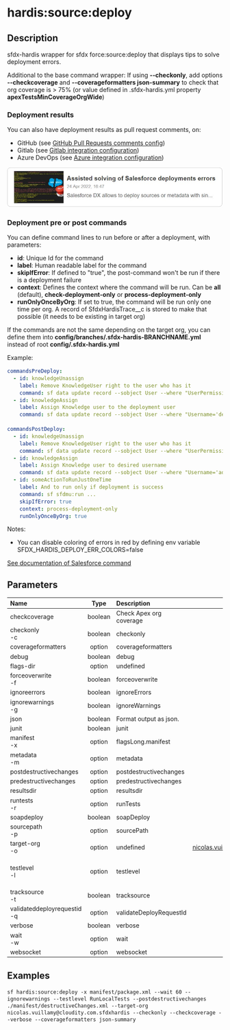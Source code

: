 <!-- This file has been generated with command 'sf hardis:doc:plugin:generate'. Please do not update it manually or it may be overwritten -->
# hardis:source:deploy

## Description

sfdx-hardis wrapper for sfdx force:source:deploy that displays tips to solve deployment errors.

Additional to the base command wrapper: If using **--checkonly**, add options **--checkcoverage** and **--coverageformatters json-summary** to check that org coverage is > 75% (or value defined in .sfdx-hardis.yml property **apexTestsMinCoverageOrgWide**)

### Deployment results

You can also have deployment results as pull request comments, on:

- GitHub (see [GitHub Pull Requests comments config](https://sfdx-hardis.cloudity.com/salesforce-ci-cd-setup-integration-github/))
- Gitlab (see [Gitlab integration configuration](https://sfdx-hardis.cloudity.com/salesforce-ci-cd-setup-integration-gitlab/))
- Azure DevOps (see [Azure integration configuration](https://sfdx-hardis.cloudity.com/salesforce-ci-cd-setup-integration-azure/))


[![Assisted solving of Salesforce deployments errors](https://github.com/hardisgroupcom/sfdx-hardis/raw/main/docs/assets/images/article-deployment-errors.jpg)](https://nicolas.vuillamy.fr/assisted-solving-of-salesforce-deployments-errors-47f3666a9ed0)

### Deployment pre or post commands

You can define command lines to run before or after a deployment, with parameters:

- **id**: Unique Id for the command
- **label**: Human readable label for the command
- **skipIfError**: If defined to "true", the post-command won't be run if there is a deployment failure
- **context**: Defines the context where the command will be run. Can be **all** (default), **check-deployment-only** or **process-deployment-only**
- **runOnlyOnceByOrg**: If set to true, the command will be run only one time per org. A record of SfdxHardisTrace__c is stored to make that possible (it needs to be existing in target org)

If the commands are not the same depending on the target org, you can define them into **config/branches/.sfdx-hardis-BRANCHNAME.yml** instead of root **config/.sfdx-hardis.yml**

Example:

```yaml
commandsPreDeploy:
  - id: knowledgeUnassign
    label: Remove KnowledgeUser right to the user who has it
    command: sf data update record --sobject User --where "UserPermissionsKnowledgeUser='true'" --values "UserPermissionsKnowledgeUser='false'" --json
  - id: knowledgeAssign
    label: Assign Knowledge user to the deployment user
    command: sf data update record --sobject User --where "Username='deploy.github@myclient.com'" --values "UserPermissionsKnowledgeUser='true'" --json

commandsPostDeploy:
  - id: knowledgeUnassign
    label: Remove KnowledgeUser right to the user who has it
    command: sf data update record --sobject User --where "UserPermissionsKnowledgeUser='true'" --values "UserPermissionsKnowledgeUser='false'" --json
  - id: knowledgeAssign
    label: Assign Knowledge user to desired username
    command: sf data update record --sobject User --where "Username='admin-yser@myclient.com'" --values "UserPermissionsKnowledgeUser='true'" --json
  - id: someActionToRunJustOneTime
    label: And to run only if deployment is success
    command: sf sfdmu:run ...
    skipIfError: true
    context: process-deployment-only
    runOnlyOnceByOrg: true
```

Notes:

- You can disable coloring of errors in red by defining env variable SFDX_HARDIS_DEPLOY_ERR_COLORS=false

[See documentation of Salesforce command](https://developer.salesforce.com/docs/atlas.en-us.sfdx_cli_reference.meta/sfdx_cli_reference/cli_reference_force_source.htm#cli_reference_force_source_deploy)


## Parameters

| Name                            |  Type   | Description             |                 Default                  | Required |                                Options                                 |
|:--------------------------------|:-------:|:------------------------|:----------------------------------------:|:--------:|:----------------------------------------------------------------------:|
| checkcoverage                   | boolean | Check Apex org coverage |                                          |          |                                                                        |
| checkonly<br/>-c                | boolean | checkonly               |                                          |          |                                                                        |
| coverageformatters              | option  | coverageformatters      |                                          |          |                                                                        |
| debug                           | boolean | debug                   |                                          |          |                                                                        |
| flags-dir                       | option  | undefined               |                                          |          |                                                                        |
| forceoverwrite<br/>-f           | boolean | forceoverwrite          |                                          |          |                                                                        |
| ignoreerrors                    | boolean | ignoreErrors            |                                          |          |                                                                        |
| ignorewarnings<br/>-g           | boolean | ignoreWarnings          |                                          |          |                                                                        |
| json                            | boolean | Format output as json.  |                                          |          |                                                                        |
| junit                           | boolean | junit                   |                                          |          |                                                                        |
| manifest<br/>-x                 | option  | flagsLong.manifest      |                                          |          |                                                                        |
| metadata<br/>-m                 | option  | metadata                |                                          |          |                                                                        |
| postdestructivechanges          | option  | postdestructivechanges  |                                          |          |                                                                        |
| predestructivechanges           | option  | predestructivechanges   |                                          |          |                                                                        |
| resultsdir                      | option  | resultsdir              |                                          |          |                                                                        |
| runtests<br/>-r                 | option  | runTests                |                                          |          |                                                                        |
| soapdeploy                      | boolean | soapDeploy              |                                          |          |                                                                        |
| sourcepath<br/>-p               | option  | sourcePath              |                                          |          |                                                                        |
| target-org<br/>-o               | option  | undefined               | <nicolas.vuillamy@cloudity.com.playnico> |          |                                                                        |
| testlevel<br/>-l                | option  | testlevel               |                NoTestRun                 |          | NoTestRun<br/>RunSpecifiedTests<br/>RunLocalTests<br/>RunAllTestsInOrg |
| tracksource<br/>-t              | boolean | tracksource             |                                          |          |                                                                        |
| validateddeployrequestid<br/>-q | option  | validateDeployRequestId |                                          |          |                                                                        |
| verbose                         | boolean | verbose                 |                                          |          |                                                                        |
| wait<br/>-w                     | option  | wait                    |                    60                    |          |                                                                        |
| websocket                       | option  | websocket               |                                          |          |                                                                        |

## Examples

```shell
sf hardis:source:deploy -x manifest/package.xml --wait 60 --ignorewarnings --testlevel RunLocalTests --postdestructivechanges ./manifest/destructiveChanges.xml --target-org nicolas.vuillamy@cloudity.com.sfdxhardis --checkonly --checkcoverage --verbose --coverageformatters json-summary
```


